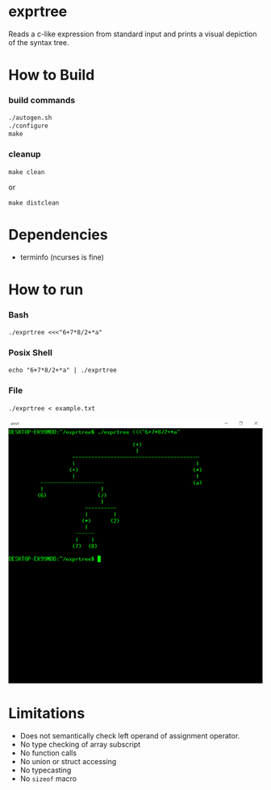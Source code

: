 # exprtree #

Reads a c-like expression from standard input and prints a visual depiction of
the syntax tree.


# How to Build #

### build commands ###

	./autogen.sh
	./configure
	make


### cleanup ###

	make clean

or

	make distclean


# Dependencies #
* terminfo (ncurses is fine)


# How to run #
### Bash ###

	./exprtree <<<"6+7*8/2+*a"


### Posix Shell ###

	echo "6+7*8/2+*a" | ./exprtree


### File ###

	./exprtree < example.txt




![Example](/example.png)




# Limitations #

* Does not semantically check left operand of assignment operator.
* No type checking of array subscript
* No function calls
* No union or struct accessing
* No typecasting
* No `sizeof` macro

